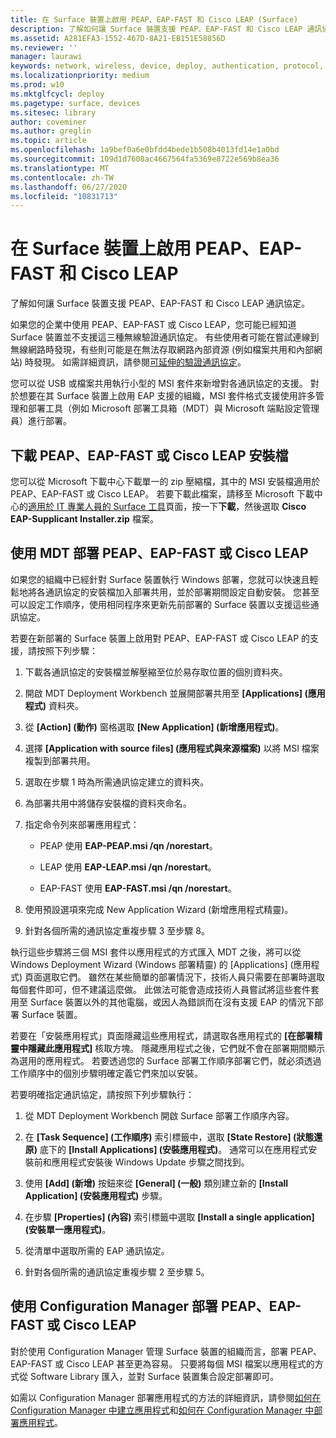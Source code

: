 ```yaml
---
title: 在 Surface 裝置上啟用 PEAP、EAP-FAST 和 Cisco LEAP (Surface)
description: 了解如何讓 Surface 裝置支援 PEAP、EAP-FAST 和 Cisco LEAP 通訊協定。
ms.assetid: A281EFA3-1552-467D-8A21-EB151E58856D
ms.reviewer: ''
manager: laurawi
keywords: network, wireless, device, deploy, authentication, protocol, 網路, 無線, 裝置, 部署, 驗證, 通訊協定
ms.localizationpriority: medium
ms.prod: w10
ms.mktglfcycl: deploy
ms.pagetype: surface, devices
ms.sitesec: library
author: coveminer
ms.author: greglin
ms.topic: article
ms.openlocfilehash: 1a9bef0a6e0bfdd4bede1b508b4013fd14e1a0bd
ms.sourcegitcommit: 109d1d7608ac4667564fa5369e8722e569b8ea36
ms.translationtype: MT
ms.contentlocale: zh-TW
ms.lasthandoff: 06/27/2020
ms.locfileid: "10831713"
---
```

# 在 Surface 裝置上啟用 PEAP、EAP-FAST 和 Cisco LEAP


了解如何讓 Surface 裝置支援 PEAP、EAP-FAST 和 Cisco LEAP 通訊協定。

如果您的企業中使用 PEAP、EAP-FAST 或 Cisco LEAP，您可能已經知道 Surface 裝置並不支援這三種無線驗證通訊協定。 有些使用者可能在嘗試連線到無線網路時發現，有些則可能是在無法存取網路內部資源 (例如檔案共用和內部網站) 時發現。 如需詳細資訊，請參閱[可延伸的驗證通訊協定](https://technet.microsoft.com/network/bb643147)。

您可以從 USB 或檔案共用執行小型的 MSI 套件來新增對各通訊協定的支援。 對於想要在其 Surface 裝置上啟用 EAP 支援的組織，MSI 套件格式支援使用許多管理和部署工具（例如 Microsoft 部署工具箱（MDT）與 Microsoft 端點設定管理員）進行部署。

## <a href="" id="download-peap--eap-fast--or-cisco-leap-installation-files--"></a>下載 PEAP、EAP-FAST 或 Cisco LEAP 安裝檔


您可以從 Microsoft 下載中心下載單一的 zip 壓縮檔，其中的 MSI 安裝檔適用於 PEAP、EAP-FAST 或 Cisco LEAP。 若要下載此檔案，請移至 Microsoft 下載中心的[適用於 IT 專業人員的 Surface 工具](https://www.microsoft.com/download/details.aspx?id=46703)頁面，按一下**下載**，然後選取 **Cisco EAP-Supplicant Installer.zip** 檔案。

##  <a name="deploy-peap,-eap-fast,-or-cisco-leap-with-mdt"></a>使用 MDT 部署 PEAP、EAP-FAST 或 Cisco LEAP


如果您的組織中已經針對 Surface 裝置執行 Windows 部署，您就可以快速且輕鬆地將各通訊協定的安裝檔加入部署共用，並於部署期間設定自動安裝。 您甚至可以設定工作順序，使用相同程序來更新先前部署的 Surface 裝置以支援這些通訊協定。

若要在新部署的 Surface 裝置上啟用對 PEAP、EAP-FAST 或 Cisco LEAP 的支援，請按照下列步驟：

1.  下載各通訊協定的安裝檔並解壓縮至位於易存取位置的個別資料夾。

2.  開啟 MDT Deployment Workbench 並展開部署共用至 **\[Applications\] (應用程式)** 資料夾。

3.  從 **\[Action\] (動作)** 窗格選取 **\[New Application\] (新增應用程式)**。

4.  選擇 **\[Application with source files\] (應用程式與來源檔案)** 以將 MSI 檔案複製到部署共用。

5.  選取在步驟 1 時為所需通訊協定建立的資料夾。

6.  為部署共用中將儲存安裝檔的資料夾命名。

7.  指定命令列來部署應用程式：

    -   PEAP 使用 **EAP-PEAP.msi /qn /norestart**。

    -   LEAP 使用 **EAP-LEAP.msi /qn /norestart**。

    -   EAP-FAST 使用 **EAP-FAST.msi /qn /norestart**。

8.  使用預設選項來完成 New Application Wizard (新增應用程式精靈)。

9.  針對各個所需的通訊協定重複步驟 3 至步驟 8。

執行這些步驟將三個 MSI 套件以應用程式的方式匯入 MDT 之後，將可以從 Windows Deployment Wizard (Windows 部署精靈) 的 \[Applications\] (應用程式) 頁面選取它們。 雖然在某些簡單的部署情況下，技術人員只需要在部署時選取每個套件即可，但不建議這麼做。 此做法可能會造成技術人員嘗試將這些套件套用至 Surface 裝置以外的其他電腦，或因人為錯誤而在沒有支援 EAP 的情況下部署 Surface 裝置。

若要在「安裝應用程式」頁面隱藏這些應用程式，請選取各應用程式的 **[在部署精靈中隱藏此應用程式]** 核取方塊。 隱藏應用程式之後，它們就不會在部署期間顯示為選用的應用程式。 若要透過您的 Surface 部署工作順序部署它們，就必須透過工作順序中的個別步驟明確定義它們來加以安裝。

若要明確指定通訊協定，請按照下列步驟執行：

1.  從 MDT Deployment Workbench 開啟 Surface 部署工作順序內容。

2.  在 **\[Task Sequence\] (工作順序)** 索引標籤中，選取 **\[State Restore\] (狀態還原)** 底下的 **\[Install Applications\] (安裝應用程式)**。 通常可以在應用程式安裝前和應用程式安裝後 Windows Update 步驟之間找到。

3.  使用 **\[Add\] (新增)** 按鈕來從 **\[General\] (一般)** 類別建立新的 **\[Install Application\] (安裝應用程式)** 步驟。

4.  在步驟 **\[Properties\] (內容)** 索引標籤中選取 **\[Install a single application\] (安裝單一應用程式)**。

5.  從清單中選取所需的 EAP 通訊協定。

6.  針對各個所需的通訊協定重複步驟 2 至步驟 5。

##  <a name="deploy-peap,-eap-fast,-or-cisco-leap-with-configuration-manager"></a>使用 Configuration Manager 部署 PEAP、EAP-FAST 或 Cisco LEAP


對於使用 Configuration Manager 管理 Surface 裝置的組織而言，部署 PEAP、EAP-FAST 或 Cisco LEAP 甚至更為容易。 只要將每個 MSI 檔案以應用程式的方式從 Software Library 匯入，並對 Surface 裝置集合設定部署即可。

如需以 Configuration Manager 部署應用程式的方法的詳細資訊，請參閱[如何在 Configuration Manager 中建立應用程式](https://technet.microsoft.com/library/gg682159.aspx)和[如何在 Configuration Manager 中部署應用程式](https://technet.microsoft.com/library/gg682082.aspx)。

 

 





